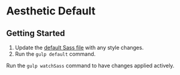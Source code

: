 # Aesthetic Default

## Getting Started

1. Update the [default Sass file](./src/styles/default-core-style.scss) with any style changes.
2. Run the `gulp default` command.

Run the `gulp watchSass` command to have changes applied actively.
